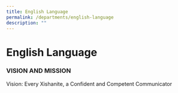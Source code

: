 ```yaml
---
title: English Language
permalink: /departments/english-language
description: ""
---
```

# **English Language**

### VISION AND MISSION

Vision: Every Xishanite, a Confident and Competent Communicator